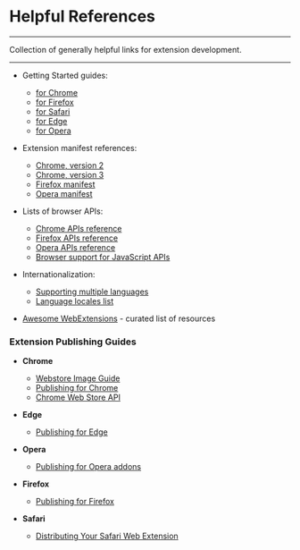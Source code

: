 # Helpful References

* * *

<p class='page-intro'>Collection of generally helpful links for extension development.</p>

* * *

- Getting Started guides:
    - [for Chrome](https://developer.chrome.com/extensions/getstarted)
    - [for Firefox](https://developer.mozilla.org/en-US/docs/Mozilla/Add-ons/WebExtensions#get_started)
    - [for Safari](https://developer.apple.com/documentation/safariservices/safari_web_extensions)
    - [for Edge](https://docs.microsoft.com/en-us/microsoft-edge/extensions-chromium/)
    - [for Opera](https://dev.opera.com/extensions/getting-started/)

- Extension manifest references:
    - [Chrome, version 2](https://developer.chrome.com/extensions/manifest) 
    - [Chrome, version 3](https://developer.chrome.com/docs/extensions/mv3/intro/)
    - [Firefox manifest](https://developer.mozilla.org/en-US/docs/Mozilla/Add-ons/WebExtensions/manifest.json)    
    - [Opera manifest](https://dev.opera.com/extensions/manifest/)

- Lists of browser APIs:
    - [Chrome APIs reference](https://developer.chrome.com/extensions/api_index)
    - [Firefox APIs reference](https://developer.mozilla.org/en-US/docs/Mozilla/Add-ons/WebExtensions/API#javascript_api_listing)
    - [Opera APIs reference](https://dev.opera.com/extensions/apis/)
    - [Browser support for JavaScript APIs](https://developer.mozilla.org/en-US/docs/Mozilla/Add-ons/WebExtensions/Browser_support_for_JavaScript_APIs)

- Internationalization:
    - [Supporting multiple languages](https://developer.chrome.com/extensions/i18n)
    - [Language locales list](https://developers.google.com/admin-sdk/directory/v1/languages)

- [Awesome WebExtensions](https://github.com/fregante/Awesome-WebExtensions) - curated list of resources

### Extension Publishing Guides

- **Chrome**
    - [Webstore Image Guide](https://developer.chrome.com/webstore/images)
    - [Publishing for Chrome](https://developer.chrome.com/webstore/publish)
    - [Chrome Web Store API](https://developer.chrome.com/webstore/api_index)

- **Edge**
    - [Publishing for Edge](https://docs.microsoft.com/en-us/microsoft-edge/extensions-chromium/publish/create-dev-account)

- **Opera**
    - [Publishing for Opera addons](https://dev.opera.com/extensions/publishing-guidelines/)

- **Firefox**
    - [Publishing for Firefox](https://extensionworkshop.com/documentation/publish/submitting-an-add-on/)

- **Safari**
    - [Distributing Your Safari Web Extension](https://developer.apple.com/documentation/safariservices/safari_web_extensions/distributing_your_safari_web_extension)
